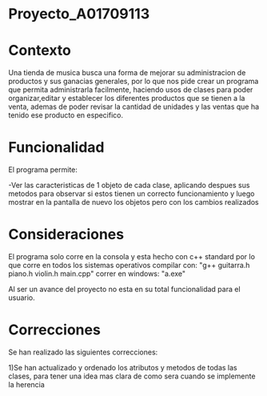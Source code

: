 # Proyecto_A01709113

# Contexto

Una tienda de musica busca una forma de mejorar su administracion de productos y sus ganacias generales, por lo que nos pide crear un programa que permita administrarla facilmente, haciendo usos de clases para poder organizar,editar y establecer los diferentes productos que se tienen a la venta, ademas de poder revisar la cantidad de unidades y las ventas que ha tenido ese producto en especifico.

# Funcionalidad

El programa permite:

-Ver las caracteristicas de 1 objeto de cada clase, aplicando despues sus metodos para observar si estos tienen un correcto funcionamiento y luego mostrar en la pantalla de nuevo los objetos pero con los cambios realizados

# Consideraciones

El programa solo corre en la consola y esta hecho con c++ standard por lo que corre en todos los sistemas operativos
compilar con: "g++ guitarra.h piano.h violin.h main.cpp"
correr en windows: "a.exe"

Al ser un avance del proyecto no esta en su total funcionalidad para el usuario.

# Correcciones

Se han realizado las siguientes correcciones:

1)Se han actualizado y ordenado los atributos y metodos de todas las clases, para tener una idea mas clara de como sera cuando se implemente la herencia 
